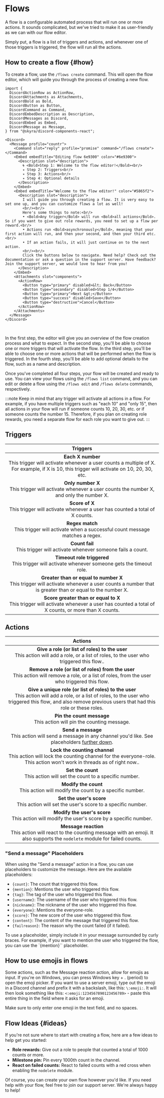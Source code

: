 # Flows

A flow is a configurable automated process that will run one or more actions. It sounds complicated, but we've tried to make it as user-friendly as we can with our flow editor.

Simply put, a flow is a list of triggers and actions, and whenever one of those triggers is triggered, the flow will run all the actions.


## How to create a flow {#how}

To create a flow, use the `/flows create` command. This will open the flow editor, which will guide you through the process of creating a new flow.

```mdx-code-block
import {
  DiscordActionRow as ActionRow,
  DiscordAttachments as Attachments,
  DiscordBold as Bold,
  DiscordButton as Button,
  DiscordCommand as Command,
  DiscordEmbedDescription as Description,
  DiscordMessages as Discord,
  DiscordEmbed as Embed,
  DiscordMessage as Message,
} from "@skyra/discord-components-react";

<Discord>
  <Message profile="countr">
    <Command slot="reply" profile="promise" command="/flows create"></Command>
    <Embed embedTitle="Editing flow 6e9300" color="#6e9300">
      <Description slot="description">
        🌀 <Bold>Step 1: Welcome to the flow editor!</Bold><br/>
        ✴️ Step 2: Triggers<br/>
        ✴️ Step 3: Actions<br/>
        ✴️ Step 4: Optional details
      </Description>
    </Embed>
    <Embed embedTitle="Welcome to the flow editor!" color="#5865f2">
      <Description slot="description">
        I will guide you through creating a flow. It is very easy to set one up, and you can customize flows a lot as well!
        <br/><br/>
        Here's some things to note:<br/>
        • <Bold>Any trigger</Bold> will run <Bold>all actions</Bold>. So if you want to give out role rewards, you need to set up a flow per reward.<br/>
        • Actions run <Bold>asynchronously</Bold>, meaning that your first action will run, and then your second, and then your third etc.<br/>
        • If an action fails, it will just continue on to the next action.
        <br/><br/>
        Click the buttons below to navigate. Need help? Check out the documentation or ask a question in the support server. Have feedback? Join the support server, we would love to hear from you!
      </Description>
    </Embed>
    <Attachments slot="components">
      <ActionRow>
        <Button type="primary" disabled>&lt; Back</Button>
        <Button type="secondary" disabled>Step 1/4</Button>
        <Button type="primary">Next &gt;</Button>
        <Button type="success" disabled>Save</Button>
        <Button type="destructive">Cancel</Button>
      </ActionRow>
    </Attachments>
  </Message>
</Discord>
```

<br/>

In the first step, the editor will give you an overview of the flow creation process and what to expect. In the second step, you'll be able to choose one or more triggers that will activate the flow. In the third step, you'll be able to choose one or more actions that will be performed when the flow is triggered. In the fourth step, you'll be able to add optional details to the flow, such as a name and description.

Once you've completed all four steps, your flow will be created and ready to use. You can view your flows using the `/flows list` command, and you can edit or delete a flow using the `/flows edit` and `/flows delete` commands, respectively.

:::note
Keep in mind that any trigger will activate all actions in a flow. For example, if you have multiple triggers such as "each 10" and "only 15", then all actions in your flow will run if someone counts 10, 20, 30, etc. or if someone counts the number 15. Therefore, if you plan on creating role rewards, you need a separate flow for each role you want to give out.
:::


## Triggers

| Triggers |
|:--------:|
| **Each X number**<br/>This trigger will activate whenever a user counts a multiple of X. For example, if X is 10, this trigger will activate on 10, 20, 30, etc. |
| **Only number X**<br/>This trigger will activate whenever a user counts the number X, and only the number X. |
| **Score of X**<br/>This trigger will activate whenever a user has counted a total of X counts. |
| **Regex match**<br/>This trigger will activate when a successful count message matches a regex. |
| **Count fail**<br/>This trigger will activate whenever someone fails a count. |
| **Timeout role triggered**<br/>This trigger will activate whenever someone gets the timeout role. |
| **Greater than or equal to number X**<br/>This trigger will activate whenever a user counts a number that is greater than or equal to the number X. |
| **Score greater than or equal to X**<br/>This trigger will activate whenever a user has counted a total of X counts, or more than X counts. |


## Actions

| Actions |
|:-------:|
| **Give a role (or list of roles) to the user**<br/>This action will add a role, or a list of roles, to the user who triggered this flow.. |
| **Remove a role (or list of roles) from the user**<br/>This action will remove a role, or a list of roles, from the user who triggered this flow. |
| **Give a unique role (or list of roles) to the user**<br/>This action will add a role, or a list of roles, to the user who triggered this flow, and also remove previous users that had this role or these roles. |
| **Pin the count message**<br/>This action will pin the counting message. |
| **Send a message**<br/>This action will send a message in any channel you'd like. See placeholders [further down](#send-a-message-placeholders). |
| **Lock the counting channel**<br/>This action will lock the counting channel for the everyone-role. This action won't work in threads as of right now.. |
| **Set the count**<br/>This action will set the count to a specific number. |
| **Modify the count**<br/>This action will modify the count by a specific number. |
| **Set the user's score**<br/>This action will set the user's score to a specific number. |
| **Modify the user's score**<br/>This action will modify the user's score by a specific number. |
| **Message reaction**<br/>This action will react to the counting message with an emoji. It also supports the `nodelete` module for failed counts. |


### "Send a message" Placeholders

When using the "Send a message" action in a flow, you can use placeholders to customize the message. Here are the available placeholders:

* `{count}`:	The count that triggered this flow.
* `{mention}`:	Mentions the user who triggered this flow.
* `{tag}`:	The tag of the user who triggered this flow.
* `{username}`:	The username of the user who triggered this flow.
* `{nickname}`:	The nickname of the user who triggered this flow.
* `{everyone}`:	Mentions the everyone-role.
* `{score}`:	The new score of the user who triggered this flow.
* `{content}`:	The content of the message that triggered this flow.
* `{failreason}`:	The reason why the count failed (if it failed).

To use a placeholder, simply include it in your message surrounded by curly braces. For example, if you want to mention the user who triggered the flow, you can use the `{mention}`` placeholder.

## How to use emojis in flows

Some actions, such as the Message reaction action, allow for emojis as input. If you're on Windows, you can press Windows key + . (period) to open the emoji picker. If you want to use a server emoji, type out the emoji in a Discord channel and prefix it with a backslash, like this: `\:emoji:`. It will then look something like this: `<:emoji:1234567890123456789>` - paste this entire thing in the field where it asks for an emoji.

Make sure to only enter one emoji in the text field, and no spaces.


## Flow Ideas {#ideas}

If you're not sure where to start with creating a flow, here are a few ideas to help get you started:

* **Role rewards:** Give out a role to people that counted a total of 1000 counts or more.
* **Milestone pin:** Pin every 1000th count in the channel.
* **React on failed counts:** React to failed counts with a red cross when enabling the `nodelete` module.

Of course, you can create your own flow however you'd like. If you need help with your flow, feel free to join our support server. We're always happy to help!

